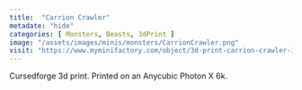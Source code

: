 ```yaml
---
title:  "Carrion Crawler"
metadate: "hide"
categories: [ Monsters, Beasts, 3dPrint ]
image: "/assets/images/minis/monsters/CarrionCrawler.png"
visit: "https://www.myminifactory.com/object/3d-print-carrion-crawler-129829"
---
```

Cursedforge 3d print. Printed on an Anycubic Photon X 6k.
